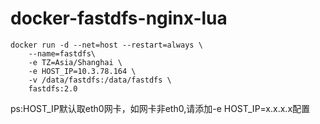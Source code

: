 # docker-fastdfs-nginx-lua

```
docker run -d --net=host --restart=always \
    --name=fastdfs\
    -e TZ=Asia/Shanghai \
    -e HOST_IP=10.3.78.164 \
    -v /data/fastdfs:/data/fastdfs \
    fastdfs:2.0
```

ps:HOST_IP默认取eth0网卡，如网卡非eth0,请添加-e HOST_IP=x.x.x.x配置
